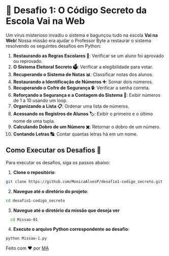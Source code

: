 # 📌 Desafio 1: O Código Secreto da Escola Vai na Web
Um vírus misterioso invadiu o sistema e bagunçou tudo na escola **Vai na Web**! Nossa missão era ajudar o Professor Byte a restaurar o sistema resolvendo os seguintes desafios em Python:

1. **Restaurando as Regras Escolares 📝**: Verificar se um aluno foi aprovado ou reprovado.
2. **O Sistema Eleitoral Secreto 🗳️**: Verificar a elegibilidade para votar.
3. **Recuperando o Sistema de Notas 📊**: Classificar notas dos alunos.
4. **Restaurando a Identificação de Números ➕**: Somar dois números.
5. **Recuperando o Cofre de Segurança 🔒**: Verificar a senha correta.
6. **Reforçando a Segurança e a Contagem do Sistema 🔢**: Exibir números de 1 a 10 usando um loop.
7. **Organizando a Lista 📋**: Ordenar uma lista de números.
8. **Acessando os Registros de Alunos 🏷️**: Exibir o primeiro e o último nome de uma tupla.
9. **Calculando Dobro de um Número ✖️**: Retornar o dobro de um número.
10. **Contando Letras 🔠**: Contar quantas letras há em um nome.

## Como Executar os Desafios 🚀

Para executar os desafios, siga os passos abaixo:

1. **Clone o repositório**:
  ```bash
  git clone https://github.com/MonicaAlvesP/desafio1-codigo_secreto.git
  ```
2. **Navegue até o diretório do projeto**:
  ```bash
  cd desafio1-codigo_secreto
  ```
3. **Navegue até o diretório da missão que deseja ver**
```bash
  cd Missao-01
```
4. **Execute o arquivo Python correspondente ao desafio**:
  ```bash
  python Missao-1.py
  ```

Feito com ❤️ por [MA](https://github.com/MonicaAlvesP)
